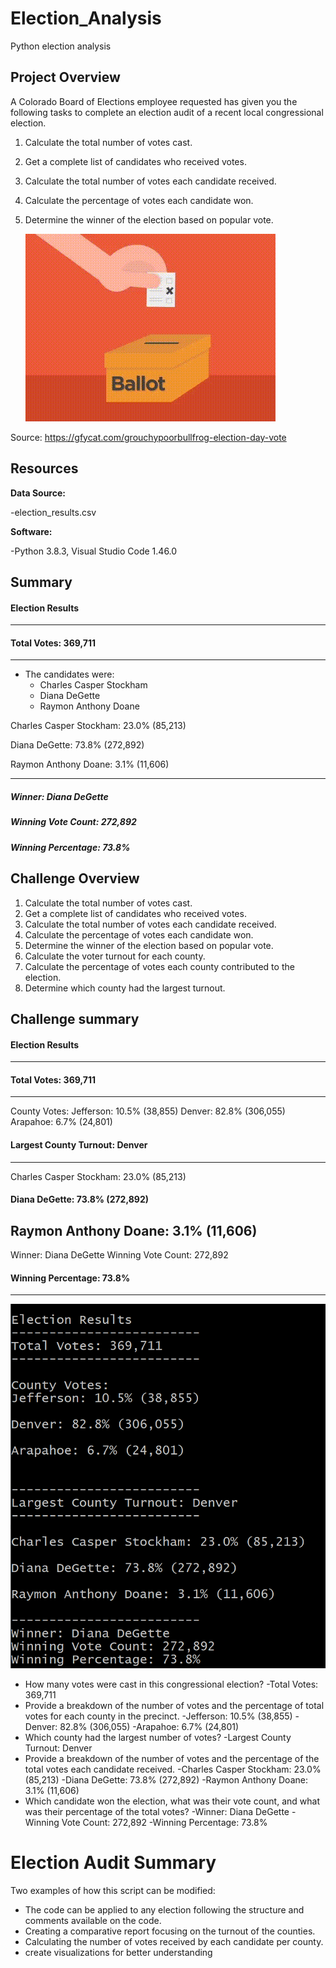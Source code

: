 # Election_Analysis
Python election analysis

## Project Overview

A Colorado Board of Elections employee requested has given you the following tasks to complete an election audit of a recent local congressional election. 

 1. Calculate the total number of votes cast. 
 2. Get a complete list of candidates who received votes. 
 3. Calculate the total number of votes each candidate received. 
 4. Calculate the percentage of votes each candidate won. 
 5. Determine the winner of the election based on popular vote.
    
    ![img](GrouchyPoorBullfrog-mobile.gif)

Source: https://gfycat.com/grouchypoorbullfrog-election-day-vote
    
## Resources

**Data Source:**

-election_results.csv

**Software:** 

-Python 3.8.3, Visual Studio Code 1.46.0

## Summary

#### Election Results
-------------------------
#### Total Votes: 369,711
-------------------------
* The candidates were:
	- Charles Casper Stockham
	- Diana DeGette
	- Raymon Anthony Doane
	
Charles Casper Stockham: 23.0% (85,213)

Diana DeGette: 73.8% (272,892)

Raymon Anthony Doane: 3.1% (11,606)

-------------------------
##### Winner: Diana DeGette
##### Winning Vote Count: 272,892
##### Winning Percentage: 73.8%

## Challenge Overview

1. Calculate the total number of votes cast. 
2. Get a complete list of candidates who received votes. 
3. Calculate the total number of votes each candidate received. 
4. Calculate the percentage of votes each candidate won. 
5. Determine the winner of the election based on popular vote.
6. Calculate the voter turnout for each county.
7. Calculate the percentage of votes each county contributed to the election.
8. Determine which county had the largest turnout.

## Challenge summary

#### Election Results
-------------------------
#### Total Votes: 369,711
-------------------------

County Votes:
Jefferson: 10.5% (38,855)
Denver: 82.8% (306,055)
Arapahoe: 6.7% (24,801)

#### Largest County Turnout: Denver
-------------------------
Charles Casper Stockham: 23.0% (85,213)
#### Diana DeGette: 73.8% (272,892)
Raymon Anthony Doane: 3.1% (11,606)
-------------------------
Winner: Diana DeGette
Winning Vote Count: 272,892
#### Winning Percentage: 73.8%
-------------------------
 
 
 ![img](https://github.com/Edgarhv/Election_Analysis/blob/032fb2a6782adff97daa28deafedabcfa6f7939b/Images/results.png)


* How many votes were cast in this congressional election?
-Total Votes: 369,711
* Provide a breakdown of the number of votes and the percentage of total votes for each county in the precinct.
-Jefferson: 10.5% (38,855)
-Denver: 82.8% (306,055)
-Arapahoe: 6.7% (24,801)
* Which county had the largest number of votes?
-Largest County Turnout: Denver
* Provide a breakdown of the number of votes and the percentage of the total votes each candidate received.
-Charles Casper Stockham: 23.0% (85,213)
-Diana DeGette: 73.8% (272,892)
-Raymon Anthony Doane: 3.1% (11,606)
* Which candidate won the election, what was their vote count, and what was their percentage of the total votes?
-Winner: Diana DeGette
-Winning Vote Count: 272,892
-Winning Percentage: 73.8%

# Election Audit Summary
  Two examples of how this script can be modified:
  
  * The code can be applied to any election following the structure and comments available on the code.
  * Creating a comparative report focusing on the turnout of the counties.
  * Calculating the number of votes received by each candidate per county.
  * create visualizations for better understanding

